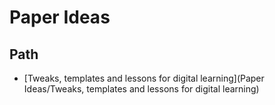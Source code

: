 # Paper Ideas

## Path

- [Tweaks, templates and lessons for digital learning](Paper Ideas/Tweaks, templates and lessons for digital learning)

